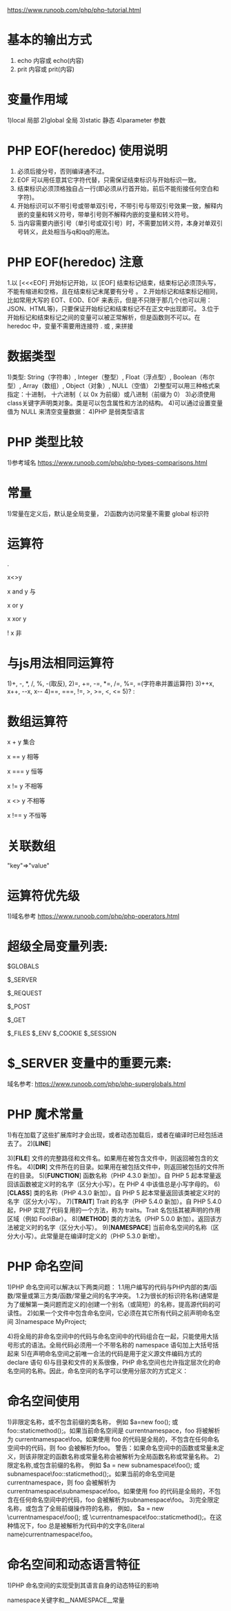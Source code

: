 https://www.runoob.com/php/php-tutorial.html

# 基本的输出方式
1) echo 内容或 echo(内容)
2) prit 内容或 prit(内容)

# 变量作用域
1)local 局部
2)global 全局
3)static 静态
4)parameter 参数


# PHP EOF(heredoc) 使用说明
<!-- PHP EOF(heredoc)是一种在命令行shell（如sh、csh、ksh、bash、PowerShell和zsh）和程序语言（像Perl、PHP、Python和Ruby）里定义一个字符串的方法。 -->
1. 必须后接分号，否则编译通不过。
2. EOF 可以用任意其它字符代替，只需保证结束标识与开始标识一致。
3. 结束标识必须顶格独自占一行(即必须从行首开始，前后不能衔接任何空白和字符)。
4. 开始标识可以不带引号或带单双引号，不带引号与带双引号效果一致，解释内嵌的变量和转义符号，带单引号则不解释内嵌的变量和转义符号。
5. 当内容需要内嵌引号（单引号或双引号）时，不需要加转义符，本身对单双引号转义，此处相当与q和qq的用法。

# PHP EOF(heredoc) 注意
1.以 [<<<EOF] 开始标记开始，以 [EOF] 结束标记结束，结束标记必须顶头写，不能有缩进和空格，且在结束标记末尾要有分号 。
2.开始标记和结束标记相同，比如常用大写的 EOT、EOD、EOF 来表示，但是不只限于那几个(也可以用：JSON、HTML等)，只要保证开始标记和结束标记不在正文中出现即可。
3.位于开始标记和结束标记之间的变量可以被正常解析，但是函数则不可以。在 heredoc 中，变量不需要用连接符 . 或 , 来拼接

# 数据类型
1)类型: String（字符串）, Integer（整型）, Float（浮点型）, Boolean（布尔型）, Array（数组）, Object（对象）, NULL（空值）
2)整型可以用三种格式来指定：十进制， 十六进制（ 以 0x 为前缀）或八进制（前缀为 0）
3)必须使用class关键字声明类对象。类是可以包含属性和方法的结构。
4)可以通过设置变量值为 NULL 来清空变量数据：
4)PHP 是弱类型语言

# PHP 类型比较
1)参考域名 https://www.runoob.com/php/php-types-comparisons.html

# 常量
1)常量在定义后，默认是全局变量，
2)函数内访问常量不需要 global 标识符

# 运算符
. 
<!-- 字符串并置运算符 -->
x<>y
<!-- 如果 x 不等于 y，则返回 true -->
x and y	与	
<!-- 如果 x 和 y 都为 true，则返回 true	--> 
x or y	
<!-- 或	如果 x 和 y 至少有一个为 true，则返回 true	x=6 -->
x xor y	
<!-- 异或	如果 x 和 y 有且仅有一个为 true，则返回 true -->
! x	非	
<!-- 如果 x 不为 true，则返回 true	x= -->

# 与js用法相同运算符
1)+, -, *, /, %, -(取反),
2)=, +=, -=, *=, /=, %=, =(字符串并置运算符)
3)++x, x++, --x, x--
4)==, ===, !=, >, >=, <, <=
5)? :


# 数组运算符
x + y	集合	
<!-- x 和 y 的集合 -->
x == y	相等	
<!-- 如果 x 和 y 具有相同的键/值对，则返回 true -->
x === y	恒等	
<!-- 如果 x 和 y 具有相同的键/值对，且顺序相同类型相同，则返回 true -->
x != y	不相等	
<!-- 如果 x 不等于 y，则返回 true -->
x <> y	不相等	
<!-- 如果 x 不等于 y，则返回 true -->
x !== y	不恒等	
<!-- 如果 x 不等于 y，则返回 true -->

# 关联数组
"key"=>"value"
<!-- 元素语法 -->

# 运算符优先级
1)域名参考 https://www.runoob.com/php/php-operators.html

# 超级全局变量列表:
$GLOBALS
<!-- 是PHP的一个超级全局变量组 -->
$_SERVER
<!-- 是一个包含了诸如头信息(header)、路径(path)、以及脚本位置(script locations)等等信息的数组。 -->
$_REQUEST
<!-- 用于收集HTML表单提交的数据。 -->
$_POST
<!-- 被广泛应用于收集表单数据，在HTML form标签的指定该属性："method="post" -->
$_GET
<!-- 同样被广泛应用于收集表单数据，在HTML form标签的指定该属性："method="get"。 -->
$_FILES
$_ENV
$_COOKIE
$_SESSION

# $_SERVER 变量中的重要元素:
域名参考: https://www.runoob.com/php/php-superglobals.html

# PHP 魔术常量
1)有在加载了这些扩展库时才会出现，或者动态加载后，或者在编译时已经包括进去了。
2)[__LINE__]
<!-- 文件中的当前行号 -->
3)[__FILE__]
文件的完整路径和文件名。如果用在被包含文件中，则返回被包含的文件名。
4)[__DIR__]
文件所在的目录。如果用在被包括文件中，则返回被包括的文件所在的目录。
5)[__FUNCTION__]
函数名称（PHP 4.3.0 新加）。自 PHP 5 起本常量返回该函数被定义时的名字（区分大小写）。在 PHP 4 中该值总是小写字母的。
6)[__CLASS__]
类的名称（PHP 4.3.0 新加）。自 PHP 5 起本常量返回该类被定义时的名字（区分大小写）。
7)[__TRAIT__]
Trait 的名字（PHP 5.4.0 新加）。自 PHP 5.4.0 起，PHP 实现了代码复用的一个方法，称为 traits。Trait 名包括其被声明的作用区域（例如 Foo\Bar）。
8)[__METHOD__]
类的方法名（PHP 5.0.0 新加）。返回该方法被定义时的名字（区分大小写）。
9)[__NAMESPACE__]
当前命名空间的名称（区分大小写）。此常量是在编译时定义的（PHP 5.3.0 新增）。

# PHP 命名空间
1)PHP 命名空间可以解决以下两类问题：
    1.1用户编写的代码与PHP内部的类/函数/常量或第三方类/函数/常量之间的名字冲突。
    1.2为很长的标识符名称(通常是为了缓解第一类问题而定义的)创建一个别名（或简短）的名称，提高源代码的可读性。
2)如果一个文件中包含命名空间，它必须在其它所有代码之前声明命名空间
3)namespace MyProject;  
<!-- 语法格式 -->
4)将全局的非命名空间中的代码与命名空间中的代码组合在一起，只能使用大括号形式的语法。全局代码必须用一个不带名称的 namespace 语句加上大括号括起来
5)在声明命名空间之前唯一合法的代码是用于定义源文件编码方式的 declare 语句
6)与目录和文件的关系很像，PHP 命名空间也允许指定层次化的命名空间的名称。因此，命名空间的名字可以使用分层次的方式定义：

# 命名空间使用
1)非限定名称，或不包含前缀的类名称，
例如 $a=new foo(); 或 foo::staticmethod();。如果当前命名空间是 currentnamespace，foo 将被解析为 currentnamespace\foo。如果使用 foo 的代码是全局的，不包含在任何命名空间中的代码，则 foo 会被解析为foo。 警告：如果命名空间中的函数或常量未定义，则该非限定的函数名称或常量名称会被解析为全局函数名称或常量名称。
2)限定名称,或包含前缀的名称，
例如 $a = new subnamespace\foo(); 或 subnamespace\foo::staticmethod();。如果当前的命名空间是 currentnamespace，则 foo 会被解析为 currentnamespace\subnamespace\foo。如果使用 foo 的代码是全局的，不包含在任何命名空间中的代码，foo 会被解析为subnamespace\foo。
3)完全限定名称，或包含了全局前缀操作符的名称，
例如， $a = new \currentnamespace\foo(); 或 \currentnamespace\foo::staticmethod();。在这种情况下，foo 总是被解析为代码中的文字名(literal name)currentnamespace\foo。

# 命名空间和动态语言特征
1)PHP 命名空间的实现受到其语言自身的动态特征的影响

namespace关键字和__NAMESPACE__常量
<!-- 两种抽象的访问当前命名空间内部元素的方法 -->










































































